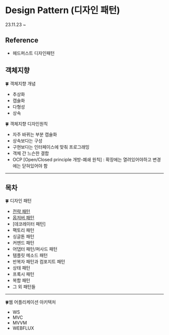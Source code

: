 # Design Pattern (디자인 패턴)

23.11.23 ~ 

## Reference
- 헤드퍼스트 디자인패턴


## 객체지향 


🍀 객체지향 개념

- 추상화
- 캡슐화
- 다형성
- 상속


🍀 객체지향 디자인원칙

- 자주 바뀌는 부분 캡슐화
- 상속보다는 구성
- 구현보다는 인터페이스에 맞춰 프로그래밍
- 객체 간 느슨한 결합
- OCP [Open/Closed principle 개방-폐쇄 원칙] : 확장에는 열려있어야하고 변경에는 닫혀있어야 함


---------------
## 목차 
🍀 디자인 패턴
- [전략 패턴](https://github.com/miyeon48/study-design-pattern/tree/main/src/main/java/com/design/strategy)
- [옵저버 패턴](https://github.com/miyeon48/study-design-pattern/blob/main/src/main/java/com/design/observer/observer.md)
- [데코레이터 패턴]
- 팩토리 패턴
- 싱글톤 패턴
- 커맨드 패턴
- 어댑터 패턴/퍼사드 패턴
- 템플릿 메소드 패턴
- 반복자 패턴과 컴포지트 패턴
- 상태 패턴
- 프록시 패턴
- 복합 패턴
- 그 외 패턴들

-------------
🍀웹 어플리케이션 아키텍처 
- WS 
- MVC
- MVVM 
- WEBFLUX
